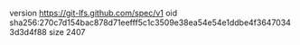 version https://git-lfs.github.com/spec/v1
oid sha256:270c7d154bac878d71eefff5c1c3509e38ea54e54e1ddbe4f36470343d3d4f88
size 2407
